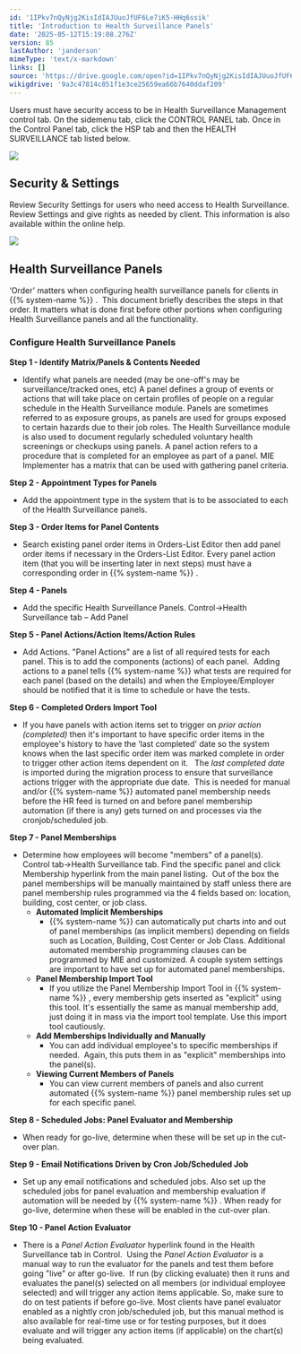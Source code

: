 ```yaml
---
id: '1IPkv7nQyNjg2KisIdIAJUuoJfUF6Le7iK5-HHq6ssik'
title: 'Introduction to Health Surveillance Panels'
date: '2025-05-12T15:19:08.276Z'
version: 85
lastAuthor: 'janderson'
mimeType: 'text/x-markdown'
links: []
source: 'https://drive.google.com/open?id=1IPkv7nQyNjg2KisIdIAJUuoJfUF6Le7iK5-HHq6ssik'
wikigdrive: '9a3c47814c851f1e3ce25659ea66b7640ddaf209'
---
```

Users must have security access to be in Health Surveillance Management control tab. On the sidemenu tab, click the CONTROL PANEL tab. Once in the Control Panel tab, click the HSP tab and then the HEALTH SURVEILLANCE tab listed below.

![](../introduction-to-health-surveillance-panels.assets/7fd697db4f15437a787391a079bbb627.png)

## Security & Settings

Review Security Settings for users who need access to Health Surveillance. Review Settings and give rights as needed by client. This information is also available within the online help.

![](../introduction-to-health-surveillance-panels.assets/963239a38c751779a3ce16c7b4baaee8.png)

## Health Surveillance Panels

‘Order' matters when configuring health surveillance panels for clients in {{% system-name %}} .  This document briefly describes the steps in that order. It matters what is done first before other portions when configuring Health Surveillance panels and all the functionality.

### Configure Health Surveillance Panels

**Step 1 - Identify Matrix/Panels & Contents Needed**

* Identify what panels are needed (may be one-off's may be surveillance/tracked ones, etc) A panel defines a group of events or actions that will take place on certain profiles of people on a regular schedule in the Health Surveillance module. Panels are sometimes referred to as exposure groups, as panels are used for groups exposed to certain hazards due to their job roles. The Health Surveillance module is also used to document regularly scheduled voluntary health screenings or checkups using panels. A panel action refers to a procedure that is completed for an employee as part of a panel. MIE Implementer has a matrix that can be used with gathering panel criteria.

**Step 2 - Appointment Types for Panels**

* Add the appointment type in the system that is to be associated to each of the Health Surveillance panels.

**Step 3 - Order Items for Panel Contents**

* Search existing panel order items in Orders-List Editor then add panel order items if necessary in the Orders-List Editor. Every panel action item (that you will be inserting later in next steps) must have a corresponding order in {{% system-name %}} .

**Step 4 - Panels**

* Add the specific Health Surveillance Panels. Control->Health Surveillance tab – Add Panel

**Step 5 - Panel Actions/Action Items/Action Rules**

* Add Actions. "Panel Actions" are a list of all required tests for each panel. This is to add the components (actions) of each panel.  Adding actions to a panel tells {{% system-name %}} what tests are required for each panel (based on the details) and when the Employee/Employer should be notified that it is time to schedule or have the tests.

**Step 6 - Completed Orders Import Tool**

* If you have panels with action items set to trigger on <em>prior action (completed)</em> then it's important to have specific order items in the employee's history to have the ‘last completed' date so the system knows when the last specific order item was marked complete in order to trigger other action items dependent on it.   The <em>last completed date</em> is imported during the migration process to ensure that surveillance actions trigger with the appropriate due date.  This is needed for manual and/or {{% system-name %}} automated panel membership needs before the HR feed is turned on and before panel membership automation (if there is any) gets turned on and processes via the cronjob/scheduled job.

**Step 7 - Panel Memberships**

* Determine how employees will become "members" of a panel(s). Control tab→Health Surveillance tab. Find the specific panel and click Membership hyperlink from the main panel listing.  Out of the box the panel memberships will be manually maintained by staff unless there are panel membership rules programmed via the 4 fields based on: location, building, cost center, or job class.
    * <strong>Automated Implicit Memberships</strong>
        * {{% system-name %}} can automatically put charts into and out of panel memberships (as implicit members) depending on fields such as Location, Building, Cost Center or Job Class. Additional automated membership programming clauses can be programmed by MIE and customized. A couple system settings are important to have set up for automated panel memberships.
    * <strong>Panel Membership Import Tool</strong>
        * If you utilize the Panel Membership Import Tool in {{% system-name %}} , every membership gets inserted as "explicit" using this tool. It's essentially the same as manual membership add, just doing it in mass via the import tool template. Use this import tool cautiously.
    * <strong>Add Memberships Individually and Manually</strong>
        * You can add individual employee's to specific memberships if needed.  Again, this puts them in as "explicit" memberships into the panel(s).
    * <strong>Viewing Current Members of Panels</strong>
        * You can view current members of panels and also current automated {{% system-name %}} panel membership rules set up for each specific panel.

**Step 8 - Scheduled Jobs: Panel Evaluator and Membership**

* When ready for go-live, determine when these will be set up in the cut-over plan.

**Step 9 - Email Notifications Driven by Cron Job/Scheduled Job**

* Set up any email notifications and scheduled jobs. Also set up the scheduled jobs for panel evaluation and membership evaluation if automation will be needed by {{% system-name %}} . When ready for go-live, determine when these will be enabled in the cut-over plan.

**Step 10 - Panel Action Evaluator**

* There is a <em>Panel Action Evaluator</em> hyperlink found in the Health Surveillance tab in Control.  Using the <em>Panel Action Evaluator</em> is a manual way to run the evaluator for the panels and test them before going "live" or after go-live.  If run (by clicking evaluate) then it runs and evaluates the panel(s) selected on all members (or individual employee selected) and will trigger any action items applicable. So, make sure to do on test patients if before go-live. Most clients have panel evaluator enabled as a nightly cron job/scheduled job, but this manual method is also available for real-time use or for testing purposes, but it does evaluate and will trigger any action items (if applicable) on the chart(s) being evaluated.
